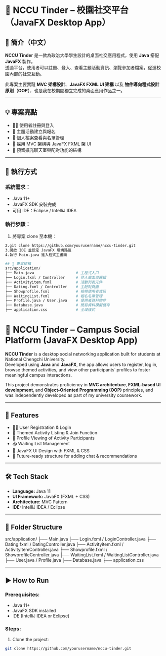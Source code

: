 # 💬 NCCU Tinder – 校園社交平台（JavaFX Desktop App）

## 📌 簡介（中文）

**NCCU Tinder** 是一款為政治大學學生設計的桌面社交應用程式，使用 **Java** 搭配 **JavaFX** 製作。  
透過平台，使用者可以註冊、登入、查看主題活動資訊、瀏覽參加者檔案，促進校園內部的社交互動。

此專案主要實踐 **MVC 架構設計**、**JavaFX FXML UI 建構** 以及 **物件導向程式設計原則（OOP）**，也是我在校期間獨立完成的桌面應用作品之一。

---

## 💡 專案亮點
- 🧑‍💻 使用者註冊與登入
- 📅 主題活動建立與報名
- 🪪 個人檔案查看與名單管理
- 📂 採用 MVC 架構與 JavaFX FXML 架 UI
- 💬 預留擴充聊天室與配對功能的結構

---

## 🚀 執行方式

### 系統需求：
- Java 11+
- JavaFX SDK 安裝完成
- 可用 IDE：Eclipse / IntelliJ IDEA

### 執行步驟：
1. 將專案 clone 至本機：
```bash
2.git clone https://github.com/yourusername/nccu-tinder.git
3.開啟 IDE 並設定 JavaFX 環境路徑
4.執行 Main.java 進入程式主畫面

## 📂 專案結構
src/application/
├── Main.java                   # 主程式入口
├── Login.fxml / Controller     # 登入畫面與邏輯
├── Activityitem.fxml           # 活動列表元件
├── Dating.fxml / Controller    # 主配對頁面
├── Showprofile.fxml            # 檢視使用者資訊
├── WaitingList.fxml            # 報名名單管理
├── Profile.java / User.java    # 使用者資料物件
├── Database.java               # 簡易資料模擬儲存
├── application.css             # 全域樣式
```

# 💬 NCCU Tinder – Campus Social Platform (JavaFX Desktop App)

**NCCU Tinder** is a desktop social networking application built for students at National Chengchi University.  
Developed using **Java** and **JavaFX**, the app allows users to register, log in, browse themed activities, and view other participants’ profiles to foster meaningful campus interactions.

This project demonstrates proficiency in **MVC architecture**, **FXML-based UI development**, and **Object-Oriented Programming (OOP)** principles, and was independently developed as part of my university coursework.

---

## 🎯 Features

- 🧑‍🎓 User Registration & Login
- 📅 Themed Activity Listing & Join Function
- 🪪 Profile Viewing of Activity Participants
- 📥 Waiting List Management
- 🧩 JavaFX UI Design with FXML & CSS
- 💬 Future-ready structure for adding chat & recommendations

---

## 🛠 Tech Stack

- **Language:** Java 11
- **UI Framework:** JavaFX (FXML + CSS)
- **Architecture:** MVC Pattern
- **IDE:** IntelliJ IDEA / Eclipse

---

## 📁 Folder Structure

src/application/ ├── Main.java ├── Login.fxml / LoginController.java ├── Dating.fxml / DatingController.java ├── Activityitem.fxml / ActivityitemController.java ├── Showprofile.fxml / ShowprofileController.java ├── WaitingList.fxml / WaitingListController.java ├── User.java / Profile.java ├── Database.java ├── application.css


---

## ▶️ How to Run

### Prerequisites:
- Java 11+
- JavaFX SDK installed
- IDE (IntelliJ IDEA or Eclipse)

### Steps:
1. Clone the project:
```bash
git clone https://github.com/yourusername/nccu-tinder.git

